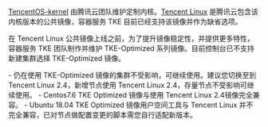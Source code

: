 


[TencentOS-kernel](https://github.com/Tencent/TencentOS-kernel) 由腾讯云团队维护定制内核。[Tencent Linux](https://intl.cloud.tencent.com/document/product/457/38854) 是腾讯云包含该内核版本的公共镜像，容器服务 TKE 目前已经支持该镜像并作为缺省选项。

在 Tencent Linux 公共镜像上线之前，为了提升镜像稳定性，并提供更多特性，容器服务 TKE 团队制作并维护 TKE-Optimized 系列镜像。目前控制台已不支持新建集群选择 TKE-Optimized 镜像。


<dx-alert infotype="notice" title="注意：">
- 仍在使用 TKE-Optimized 镜像的集群不受影响，可继续使用。建议您切换至到 Tencent Linux 2.4，新增节点使用 Tencent Linux 2.4，存量节点不受影响可继续使用。
- Centos7.6 TKE Optimized 镜像与使用 Tencent Linux 2.4镜像完全兼容。
- Ubuntu 18.04 TKE Optimized 镜像用户空间工具与 Tencent Linux 并不完全兼容，已对节点做配置变更的脚本需您自行适配新版本。
</dx-alert>


<style>
ul{
margin-bottom:0px !important;
}
</style>
